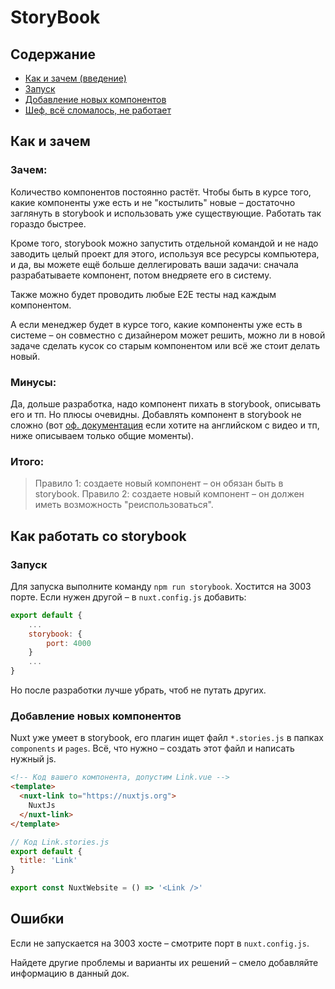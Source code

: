 # StoryBook

## Содержание
- [Как и зачем (введение)](#Как-и-зачем)
- [Запуск](#Запуск)
- [Добавление новых компонентов](#Добавление-новых-компонентов)
- [Шеф, всё сломалось, не работает](#Ошибки)

## Как и зачем

### Зачем:
Количество компонентов постоянно растёт. Чтобы быть в курсе того, какие компоненты уже есть и не "костылить" новые – достаточно заглянуть в storybook и использовать уже существующие. Работать так гораздо быстрее.

Кроме того, storybook можно запустить отдельной командой и не надо заводить целый проект для этого, используя все ресурсы компьютера, и да, вы можете ещё больше деллегировать ваши задачи: сначала разрабатываете компонент, потом внедряете его в систему.

Также можно будет проводить любые E2E тесты над каждым компонентом.

А если менеджер будет в курсе того, какие компоненты уже есть в системе – он совместно с дизайнером может решить, можно ли в новой задаче сделать кусок со старым компонентом или всё же стоит делать новый.

### Минусы:
Да, дольше разработка, надо компонент пихать в storybook, описывать его и тп. Но плюсы очевидны. Добавлять компонент в storybook не сложно (вот [оф. документация](https://storybook.js.org/docs/vue/get-started/introduction#step-4-write-your-stories) если хотите на английском с видео и тп, ниже описываем только общие моменты).

### Итого:

> Правило 1: создаете новый компонент – он обязан быть в storybook.
> Правило 2: создаете новый компонент – он должен иметь возможность "реиспользоваться".

## Как работать со storybook

### Запуск

Для запуска выполните команду `npm run storybook`. Хостится на 3003 порте. Если нужен другой – в `nuxt.config.js` добавить:

```js
export default {
    ...
    storybook: {
        port: 4000
    }
    ...
}
```

Но после разработки лучше убрать, чтоб не путать других.

### Добавление новых компонентов

Nuxt уже умеет в storybook, его плагин ищет файл `*.stories.js` в папках `components` и `pages`. Всё, что нужно – создать этот файл и написать нужный js.

```html
<!-- Код вашего компонента, допустим Link.vue -->
<template>
  <nuxt-link to="https://nuxtjs.org">
    NuxtJs
  </nuxt-link>
</template>
```

```js
// Код Link.stories.js
export default {
  title: 'Link'
}

export const NuxtWebsite = () => '<Link />'
```

## Ошибки

Если не запускается на 3003 хосте – смотрите порт в `nuxt.config.js`.

Найдете другие проблемы и варианты их решений – смело добавляйте информацию в данный док.
